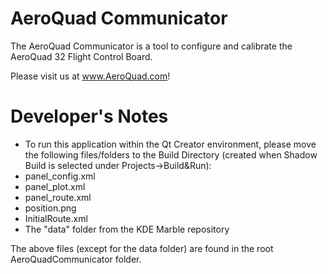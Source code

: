 AeroQuad Communicator
=====================

The AeroQuad Communicator is a tool to configure and calibrate the AeroQuad 32 Flight Control Board.

Please visit us at www.AeroQuad.com!

# Developer's Notes
 * To run this application within the Qt Creator environment, please move the following files/folders to the Build Directory (created when Shadow Build is selected under Projects->Build&Run):
  * panel_config.xml
  * panel_plot.xml
  * panel_route.xml
  * position.png
  * InitialRoute.xml
  * The "data" folder from the KDE Marble repository

The above files (except for the data folder) are found in the root AeroQuadCommunicator folder.
